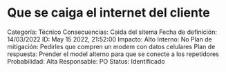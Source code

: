 # Que se caiga el internet del cliente

Categoría: Técnico
Consecuencias: Caida del sitema
Fecha de definición: 14/03/2022
ID: May 15 2022, 21:52:00
Impacto: Alto
Interno: No
Plan de mitigación: Pedirles que compren un modem con datos celulares
Plan de respuesta: Prender el model alterno para que se conecte a los repetidores
Probabilidad: Alta
Responsable: PO
Status: Identificado